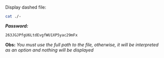 Display dashed file: 
```bash
cat ./-
```

***Password:***
```bash
263JGJPfgU6LtdEvgfWU1XP5yac29mFx
```


**Obs:** *You must use the full path to the file, otherwise, it will be interpreted as an option and nothing will be displayed* 